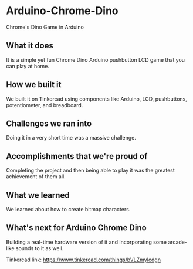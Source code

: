 # Arduino-Chrome-Dino
Chrome's Dino Game in Arduino

## What it does
It is a simple yet fun Chrome Dino Arduino pushbutton LCD game that you can play at home.

## How we built it
We built it on Tinkercad using components like Arduino, LCD, pushbuttons, potentiometer, and breadboard. 

## Challenges we ran into
Doing it in a very short time was a massive challenge.

## Accomplishments that we're proud of
Completing the project and then being able to play it was the greatest achievement of them all.
 
## What we learned
We learned about how to create bitmap characters. 

## What's next for Arduino Chrome Dino 
Building a real-time hardware version of it and incorporating some arcade-like sounds to it as well. 

Tinkercad link: https://www.tinkercad.com/things/bVLZmyIcdgn
